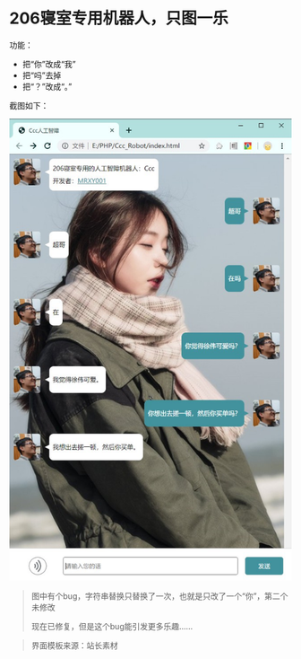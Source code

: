 206寝室专用机器人，只图一乐
===

功能：

- 把“你”改成“我”
- 把“吗”去掉
- 把“？”改成“。”



截图如下：

![截图](截图/Ccc人工智障.jpg)

> 图中有个bug，字符串替换只替换了一次，也就是只改了一个“你”，第二个未修改
>
> 现在已修复，但是这个bug能引发更多乐趣……



> 界面模板来源：站长素材